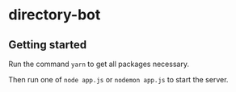 # directory-bot

## Getting started

Run the command `yarn` to get all packages necessary.

Then run one of `node app.js` or `nodemon app.js` to start the server.
